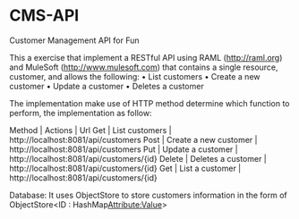 # CMS-API
Customer Management API for Fun

This a exercise that implement a RESTful API using RAML (http://raml.org) and MuleSoft (http://www.mulesoft.com) that contains a single resource, customer, and allows the following:
•	List customers
•	Create a new customer
•	Update a customer
•	Deletes a customer

The implementation make use of HTTP method determine which function to perform, the implementation as follow:

Method  | Actions               | Url
Get     | List customers        | http://localhost:8081/api/customers
Post    | Create a new customer | http://localhost:8081/api/customers
Put     | Update a customer     | http://localhost:8081/api/customers/{id}
Delete  | Deletes a customer    | http://localhost:8081/api/customers/{id}
Get     | List a customer       | http://localhost:8081/api/customers/{id}

Database:
It uses ObjectStore to store customers information in the form of ObjectStore<ID : HashMap<Attribute:Value>>

